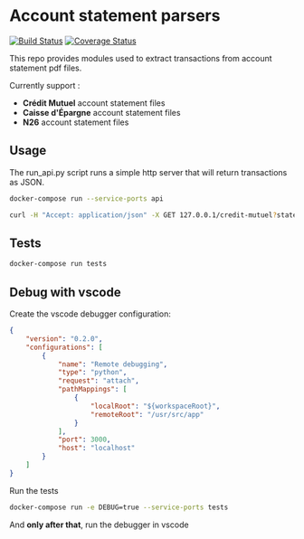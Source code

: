 Account statement parsers
=========================

[![Build Status](https://travis-ci.org/Ovski4/account-statement-parsers.svg?branch=master)](https://travis-ci.org/Ovski4/account-statement-parsers) [![Coverage Status](https://coveralls.io/repos/github/Ovski4/account-statement-parsers/badge.svg?branch=master)](https://coveralls.io/github/Ovski4/account-statement-parsers?branch=master)

This repo provides modules used to extract transactions from account statement pdf files.

Currently support :
 - **Crédit Mutuel** account statement files
 - **Caisse d'Épargne** account statement files
 - **N26** account statement files

Usage
-----

The run_api.py script runs a simple http server that will return transactions as JSON.

```bash
docker-compose run --service-ports api

curl -H "Accept: application/json" -X GET 127.0.0.1/credit-mutuel?statement=/path/to/statement.pdf
```

Tests
-----

```bash
docker-compose run tests
```

Debug with vscode
-----------------

Create the vscode debugger configuration:

```json
{
    "version": "0.2.0",
    "configurations": [
        {
            "name": "Remote debugging",
            "type": "python",
            "request": "attach",
            "pathMappings": [
                {
                    "localRoot": "${workspaceRoot}",
                    "remoteRoot": "/usr/src/app"
                }
            ],
            "port": 3000,
            "host": "localhost"
        }
    ]
}
```

Run the tests

```bash
docker-compose run -e DEBUG=true --service-ports tests
```

And **only after that**, run the debugger in vscode
